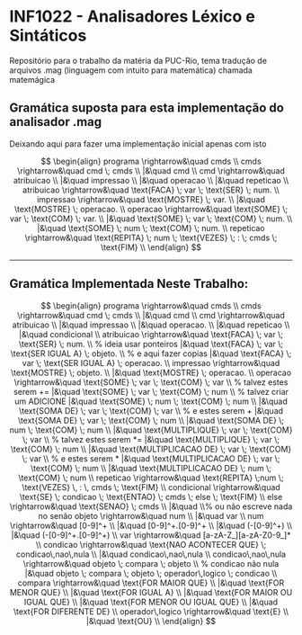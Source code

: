 # INF1022 - Analisadores Léxico e Sintáticos

Repositório para o trabalho da matéria da PUC-Rio, tema tradução de arquivos .mag (linguagem com intuito para matemática) chamada matemágica


## Gramática suposta para esta implementação do analisador .mag
Deixando aqui para fazer uma implementação inicial apenas com isto

$$
\begin{align}
programa    \rightarrow&\quad   cmds \\
cmds        \rightarrow&\quad   cmd \; cmds \\
                      |&\quad   cmd \\
cmd         \rightarrow&\quad   atribuicao \\
                      |&\quad   impressao \\
                      |&\quad   operacao \\
                      |&\quad   repeticao \\
atribuicao  \rightarrow&\quad   \text{FACA} \; var \; \text{SER} \; num. \\
impressao   \rightarrow&\quad   \text{MOSTRE} \; var. \\
                      |&\quad   \text{MOSTRE} \; operacao. \\
operacao    \rightarrow&\quad   \text{SOME} \; var \; \text{COM} \; var. \\
                      |&\quad   \text{SOME} \; var \; \text{COM} \; num. \\
                      |&\quad   \text{SOME} \; num \; \text{COM} \; num. \\
repeticao   \rightarrow&\quad   \text{REPITA} \; num \; \text{VEZES} \; : \; cmds \; \text{FIM} \\
\end{align}
$$
___
## **Gramática Implementada Neste Trabalho:**

$$
\begin{align}
programa    \rightarrow&\quad   cmds \\
cmds        \rightarrow&\quad   cmd \; cmds \\
                      |&\quad   cmd \\
cmd         \rightarrow&\quad   atribuicao \\
                      |&\quad   impressao \\
                      |&\quad   operacao. \\
                      |&\quad   repeticao \\
                      |&\quad   condicional \\
atribuicao  \rightarrow&\quad   \text{FACA} \; var \; \text{SER} \; num. \\ % ideia usar ponteiros 
                      |&\quad   \text{FACA} \; var \; \text{SER IGUAL A} \; objeto. \\ % e aqui fazer copias
                      |&\quad   \text{FACA} \; var \; \text{SER IGUAL A} \; operacao. \\
impressao   \rightarrow&\quad   \text{MOSTRE} \; objeto. \\
                      |&\quad   \text{MOSTRE} \; operacao. \\
operacao    \rightarrow&\quad   \text{SOME} \; var \; \text{COM} \; var \\ % talvez estes serem += 
                      |&\quad   \text{SOME} \; var \; \text{COM} \; num \\ % talvez criar um ADICIONE
                      |&\quad   \text{SOME} \; num \; \text{COM} \; num \\
                      |&\quad   \text{SOMA DE} \; var \; \text{COM} \; var \\ % e estes serem +
                      |&\quad   \text{SOMA DE} \; var \; \text{COM} \; num \\
                      |&\quad   \text{SOMA DE} \; num \; \text{COM} \; num \\
                      |&\quad   \text{MULTIPLIQUE} \; var \; \text{COM} \; var \\ % talvez estes serem *= 
                      |&\quad   \text{MULTIPLIQUE} \; var \; \text{COM} \; num \\
                      |&\quad   \text{MULTIPLICACAO DE} \; var \; \text{COM} \; var \\ % e estes serem *
                      |&\quad   \text{MULTIPLICACAO DE} \; var \; \text{COM} \; num \\
                      |&\quad   \text{MULTIPLICACAO DE} \; num \; \text{COM} \; num \\
repeticao   \rightarrow&\quad   \text{REPITA} \;num \; \text{VEZES} \, : \, cmds \; \text{FIM} \\
condicional \rightarrow&\quad   \text{SE} \; condicao \; \text{ENTAO} \; cmds \; else \; \text{FIM} \\
else        \rightarrow&\quad   \text{SENAO} \; cmds \\
                      |&\quad   \\% ou não escreve nada no senão 
objeto              \rightarrow&\quad   num \\
                              |&\quad   var \\
num                 \rightarrow&\quad   [0-9]^+ \\
                              |&\quad   [0-9]^+.[0-9]^+ \\ 
                              |&\quad   (-[0-9]^+) \\
                              |&\quad   (-[0-9]^+.[0-9]^+) \\
var                 \rightarrow&\quad   [a-zA-Z_][a-zA-Z0-9_]* \\
condicao            \rightarrow&\quad   \text{NAO ACONTECER QUE} \; condicao\,nao\,nula \\
                              |&\quad   condicao\,nao\,nula \\
condicao\,nao\,nula \rightarrow&\quad   objeto \; compara \; objeto \\ % condicao não nula
                              |&\quad   objeto \; compara \; objeto \; operador\,logico \; condicao \\
compara             \rightarrow&\quad   \text{FOR MAIOR QUE} \\
                              |&\quad   \text{FOR MENOR QUE} \\
                              |&\quad   \text{FOR IGUAL A} \\
                              |&\quad   \text{FOR MAIOR OU IGUAL QUE} \\
                              |&\quad   \text{FOR MENOR OU IGUAL QUE} \\
                              |&\quad   \text{FOR DIFERENTE DE} \\
operador\,logico    \rightarrow&\quad   \text{E} \\
                              |&\quad   \text{OU} \\
\end{align}
$$
